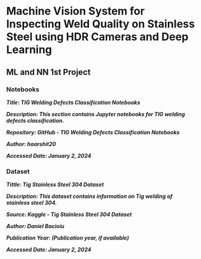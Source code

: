 # Machine Vision System for Inspecting Weld Quality on Stainless Steel using HDR Cameras and Deep Learning
## ML and NN 1st Project

### Notebooks
***Title: TIG Welding Defects Classification Notebooks***

***Description: This section contains Jupyter notebooks for TIG welding defects classification.***

***Repository: GitHub - TIG Welding Defects Classification Notebooks***

***Author: haarshit20***

***Accessed Date: January 2, 2024***

### Dataset
***Tittle: Tig Stainless Steel 304 Dataset***

***Description: This dataset contains information on Tig welding of stainless steel 304.***

***Source: Kaggle - Tig Stainless Steel 304 Dataset***

***Author: Daniel Bacioiu***

***Publication Year: (Publication year, if available)***

***Accessed Date: January 2, 2024***
